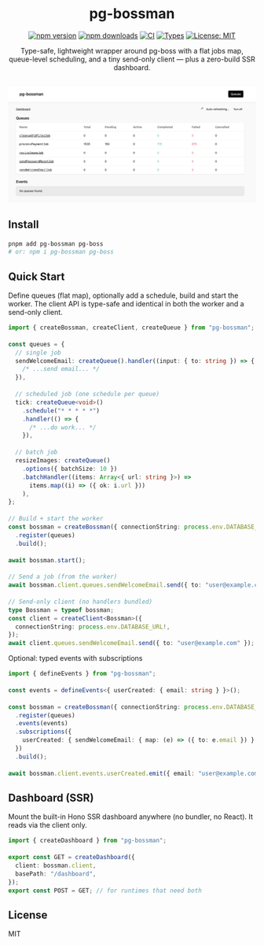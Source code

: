 <div align="center">

# pg-bossman

[![npm version](https://img.shields.io/npm/v/pg-bossman.svg)](https://www.npmjs.com/package/pg-bossman)
[![npm downloads](https://img.shields.io/npm/dm/pg-bossman.svg)](https://www.npmjs.com/package/pg-bossman)
[![CI](https://github.com/ludicroushq/pg-bossman/actions/workflows/main.yaml/badge.svg?branch=main)](https://github.com/ludicroushq/pg-bossman/actions/workflows/main.yaml)
[![Types](https://img.shields.io/badge/types-TypeScript-blue.svg)](./dist/index.d.ts)
[![License: MIT](https://img.shields.io/badge/License-MIT-yellow.svg)](https://github.com/ludicroushq/pg-bossman/blob/main/package.json)

Type-safe, lightweight wrapper around pg-boss with a flat jobs map, queue-level scheduling, and a tiny send-only client — plus a zero-build SSR dashboard.

<br/>
<img alt="pg-bossman dashboard" src="https://raw.githubusercontent.com/ludicroushq/pg-bossman/main/public/images/homepage.png" width="900" />

</div>

## Install

```bash
pnpm add pg-bossman pg-boss
# or: npm i pg-bossman pg-boss
```

## Quick Start

Define queues (flat map), optionally add a schedule, build and start the worker. The client API is type-safe and identical in both the worker and a send-only client.

```ts
import { createBossman, createClient, createQueue } from "pg-bossman";

const queues = {
  // single job
  sendWelcomeEmail: createQueue().handler((input: { to: string }) => {
    /* ...send email... */
  }),

  // scheduled job (one schedule per queue)
  tick: createQueue<void>()
    .schedule("* * * * *")
    .handler(() => {
      /* ...do work... */
    }),

  // batch job
  resizeImages: createQueue()
    .options({ batchSize: 10 })
    .batchHandler((items: Array<{ url: string }>) =>
      items.map((i) => ({ ok: i.url }))
    ),
};

// Build + start the worker
const bossman = createBossman({ connectionString: process.env.DATABASE_URL! })
  .register(queues)
  .build();

await bossman.start();

// Send a job (from the worker)
await bossman.client.queues.sendWelcomeEmail.send({ to: "user@example.com" });

// Send-only client (no handlers bundled)
type Bossman = typeof bossman;
const client = createClient<Bossman>({
  connectionString: process.env.DATABASE_URL!,
});
await client.queues.sendWelcomeEmail.send({ to: "user@example.com" });
```

Optional: typed events with subscriptions

```ts
import { defineEvents } from "pg-bossman";

const events = defineEvents<{ userCreated: { email: string } }>();

const bossman = createBossman({ connectionString: process.env.DATABASE_URL! })
  .register(queues)
  .events(events)
  .subscriptions({
    userCreated: { sendWelcomeEmail: { map: (e) => ({ to: e.email }) } },
  })
  .build();

await bossman.client.events.userCreated.emit({ email: "user@example.com" });
```

## Dashboard (SSR)

Mount the built-in Hono SSR dashboard anywhere (no bundler, no React). It reads via the client only.

```ts
import { createDashboard } from "pg-bossman";

export const GET = createDashboard({
  client: bossman.client,
  basePath: "/dashboard",
});
export const POST = GET; // for runtimes that need both
```

## License

MIT
